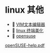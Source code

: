 # linux 其他

* 📄 [VIM文本编辑器](siyuan://blocks/20231110105237-3z8uj1k)
* 📄 [linux 终端美化](siyuan://blocks/20231116212943-or2kc2l)
* 📄 [opensuse](siyuan://blocks/20231116170151-jolbixg)

[openSUSE-help.pdf](assets/openSUSE-help-20240102151229-a2qwqyu.pdf)
